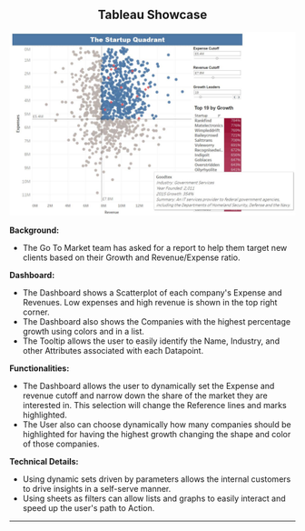 <h2 style="text-align: center;">Tableau Showcase</h2>


![Dashboard](https://github.com/julia-schmidt-lademann/julia-schmidt-lademann.github.io/blob/main/_includes/Startup%20quadrant.JPG?raw=true)

**Background:**
- The Go To Market team has asked for a report to help them target new clients based on their Growth and Revenue/Expense ratio. 

**Dashboard:**
- The Dashboard shows a Scatterplot of each company's Expense and Revenues. Low expenses and high revenue is shown in the top right corner. 
- The Dashboard also shows the Companies with the highest percentage growth using colors and in a list.
- The Tooltip allows the user to easily identify the Name, Industry, and other Attributes associated with each Datapoint.

**Functionalities:**
- The Dashboard allows the user to dynamically set the Expense and revenue cutoff and narrow down the share of the market they are interested in. This selection will change the Reference lines and marks highlighted.
- The User also can choose dynamically how many companies should be highlighted for having the highest growth changing the shape and color of those companies. 

**Technical Details:**
- Using dynamic sets driven by parameters allows the internal customers to drive insights in a self-serve manner.
- Using sheets as filters can allow lists and graphs to easily interact and speed up the user's path to Action.


----------------------------------------------------------------------------------------------------

